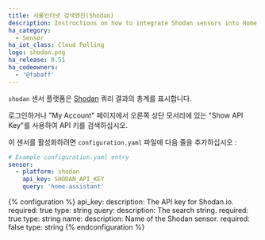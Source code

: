 ```yaml
---
title: 사물인터넷 검색엔진(Shodan)
description: Instructions on how to integrate Shodan sensors into Home Assistant.
ha_category:
  - Sensor
ha_iot_class: Cloud Polling
logo: shodan.png
ha_release: 0.51
ha_codeowners:
  - '@fabaff'
---
```


`shodan` 센서 플랫폼은 [Shodan](https://www.shodan.io/) 쿼리 결과의 총계를 표시합니다.

로그인하거나 "My Account" 페이지에서 오른쪽 상단 모서리에 있는 "Show API Key"를 사용하여 API 키를 검색하십시오.

이 센서를 활성화하려면 `configuration.yaml` 파일에 다음 줄을 추가하십시오 :

```yaml
# Example configuration.yaml entry
sensor:
  - platform: shodan
    api_key: SHODAN_API_KEY
    query: 'home-assistant'
```

{% configuration %}
  api_key:
    description: The API key for Shodan.io.
    required: true
    type: string
  query:
    description: The search string.
    required: true
    type: string
  name:
    description: Name of the Shodan sensor.
    required: false
    type: string
{% endconfiguration %}
